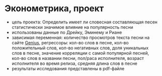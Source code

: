 # Эконометрика, проект

- цель проекта: Определить имеет ли словесная составляющая песен статистически значимое влияние на популярность песни
- использованы данные по Дрейку, Эминему и Риане
- зависимая переменная: количество просмотров текста песни на сайте [Genius](https://www.google.com/url?sa=t&rct=j&q=&esrc=s&source=web&cd=&cad=rja&uact=8&ved=2ahUKEwjc6KfP8Y6DAxUBHhAIHZk_Bg8QFnoECAgQAQ&url=https%3A%2F%2Fgenius.com%2F&usg=AOvVaw0kUbFTNf0wO1t9AywSleYI&opi=89978449), регрессоры: кол-во слов в песне, кол-во положительный слов, кол-во негативных слов, доля уникальных слов в песне, значение корреляции с самой популярной песней, кол-во слов в названии песни, пол/раса исполнителя, возраст исполнителя во время релиза, средняя длина слов в песне
- результаты исследования представлены в pdf-файле
